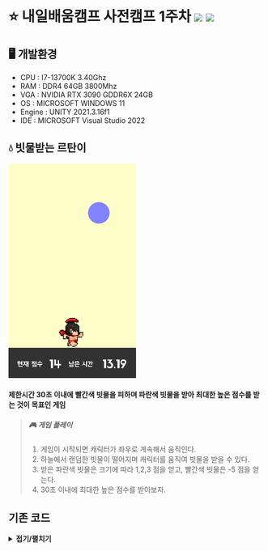 # ⭐ 내일배움캠프 사전캠프 1주차 <img src="https://img.shields.io/badge/Unity-FFFFFF?style=flat&logo=Unity&logoColor=5D5D5D"/> <img src="https://img.shields.io/badge/C%23-5D5D5D?style=flat&logo=csharp&logoColor=FFFFFF"/>   
## 🖥 개발환경    

* CPU : I7-13700K 3.40Ghz    
* RAM : DDR4 64GB 3800Mhz    
* VGA : NVIDIA RTX 3090 GDDR6X 24GB    
* OS : MICROSOFT WINDOWS 11    
* Engine : UNITY 2021.3.16f1    
* IDE : MICROSOFT Visual Studio 2022    

## 💧 빗물받는 르탄이    
<img src="/IMGS/game.gif" width="50%" height="50%" title="game" alt="Game"></img>    
#### 제한시간 30초 이내에 빨간색 빗물을 피하며 파란색 빗물을 받아 최대한 높은 점수를 받는 것이 목표인 게임    
> ##### 🎮 게임 플레이
> 1. 게임이 시작되면 캐릭터가 좌우로 계속해서 움직인다.    
> 2. 하늘에서 랜덤한 빗물이 떨어지며 캐릭터를 움직여 빗물을 받을 수 있다.    
> 3. 받은 파란색 빗물은 크기에 따라 1,2,3 점을 얻고, 빨간색 빗물은 -5 점을 얻는다.    
> 4. 30초 이내에 최대한 높은 점수를 받아보자.    

## 기존 코드
<details><summary><b>접기/펼치기</b></summary>

<details>
<summary>    
<b>GameManager.cs</b>
</summary>

```csharp
public class GameManager : MonoBehaviour
{
    public static GameManager Instance;
    public GameObject rain;
    public GameObject endPanel;

    public Text totalScoreText;
    public Text timeText;

    int totalScore;
    float totalTime = 30.0f;

    void Awake()
    {
        Instance = this; //instance를 static으로 선언해서 다른 오브젝트에서도 접근 가능 (싱글톤)
        Time.timeScale = 1.0f; // 게임속도. 1이면 정상속도
    }

    // Start is called before the first frame update
    void Start()
    {
        InvokeRepeating("MakeRain", 0, 1f); // MakeRain 함수를 0초 후에 1초마다 실행
    }

    void Update()
    {
        totalTime -= Time.deltaTime; // 남은 시간 감소
        timeText.text = totalTime.ToString("N2"); // 남은 시간을 String으로 변환하여 timeText에 적용
        if (totalTime > 0f)
        {
            totalTime -= Time.deltaTime;
        }
        else
        {
            Time.timeScale = 0.0f;
            endPanel.SetActive(true); // 남은 시간이 0이 되면 게임종료 패널을 표시하기
            totalTime = 0.0f; // 게임속도 0. 일시정지 효과
        }
        timeText.text = totalTime.ToString("N2");
    }

    void MakeRain()
    {
        Instantiate(rain); // rain prefab을 불러와 Scene에 생성
    }

    public void AddScore(int score)
    {
        totalScore += score;
        totalScoreText.text = totalScore.ToString(); // totalScore에 매개변수 score를 더해주고 totalScoreText에 적용
    }
}
```
</details>

<details>
<summary><b>PlayerController.cs</b></summary>

```csharp
public class PlayerController : MonoBehaviour
{
    SpriteRenderer renderer;
    float direction = 0.05f; // 플레이어의 이동속도
    // Start is called before the first frame update
    void Start()
    {
        Application.targetFrameRate = 60;
        renderer = GetComponent<SpriteRenderer>();
    }

    // Update is called once per frame
    void Update()
    {
        //마우스 왼클릭 시에 방향 전환
        if (Input.GetMouseButtonDown(0))
        {
            direction *= -1;
            renderer.flipX = !renderer.flipX;
        }

        //오른쪽 벽에 부딪힐 시에 방향 전환
        if (transform.position.x >= 2.6f)
        {
            direction *= -1;
            renderer.flipX = true;
        }

        // 왼쪽 벽에 부딪힐 시에 방향 전환
        if (transform.position.x <= -2.6f)
        {
            direction *= -1;
            renderer.flipX = false;
        }

        transform.position += Vector3.right * direction; // 캐릭터가 오른쪽으로 계속 이동
    }
}
```    

</details>

<details>
<summary><b>Rain.cs</b></summary>

```csharp
public class Rain : MonoBehaviour
{
    float size;
    int score;

    SpriteRenderer renderer;
    // Start is called before the first frame update
    void Start()
    {
        renderer = GetComponent<SpriteRenderer>();

        float x = Random.Range(-2.7f, 2.7f); // 생성될 X좌표 랜덤 생성
        float y = Random.Range(3.0f, 5.0f); // 생성될 y좌표 랜덤 생성
        transform.position = new Vector3(x, y, 0); // 오브젝트의 랜덤 좌표 설정

        int type = Random.Range(1, 5);

        // 랜덤 정수 type의 값에 따라 색, 크기, 사이즈 설정
        // 1~3은 플러스 점수를 주는 푸른색 빗방울, 4는 마이너스 점수를 주는 붉은색 빗방울
        if (type == 1)
        {
            size = 0.8f;
            score = 1;
            renderer.color = new Color(100 / 255f, 100 / 255f, 1f, 1f);
        }
        else if (type == 2)
        {
            size = 1.0f;
            score = 2;
            renderer.color = new Color(130 / 255f, 130 / 255f, 1f, 1f);
        }
        else if (type == 3)
        {
            size = 1.2f;
            score = 3;
            renderer.color = new Color(150 / 255f, 150 / 255f, 1f, 1f);
        }
        else if (type == 4)
        {
            size = 0.8f;
            score = -5;
            renderer.color = new Color(255 / 255.0f, 100.0f / 255.0f, 100.0f / 255.0f, 255.0f / 255.0f); ;
        }

        // type에 따라 설정된 사이즈로 오브젝트 사이즈 설정
        transform.localScale = new Vector3(size, size, 0);
    }

    // Ground 태그를 가진 오브젝트와 충돌 시에 오브젝트 Destroy
    // Player 태그를 가진 오브젝트와 충돌 시에 오브젝트 Destroy 및 GameManager 인스턴스의 score에 점수 추가
    private void OnCollisionEnter2D(Collision2D collision)
    {
        if (collision.gameObject.CompareTag("Ground"))
        {
            Destroy(gameObject);
        }
        if (collision.gameObject.CompareTag("Player"))
        {
            GameManager.Instance.AddScore(score);
            Destroy(this.gameObject);
        }
    }
}
```
    
</details>
<details>
    <summary><b>RetryButton.cs</b></summary>

```csharp
public class RetryButton : MonoBehaviour
{
    //MainScene이라는 이름의 Scene을 로드
    public void Retry()
    {
        SceneManager.LoadScene("MainScene");
    }
}
```

</details>
</details>
